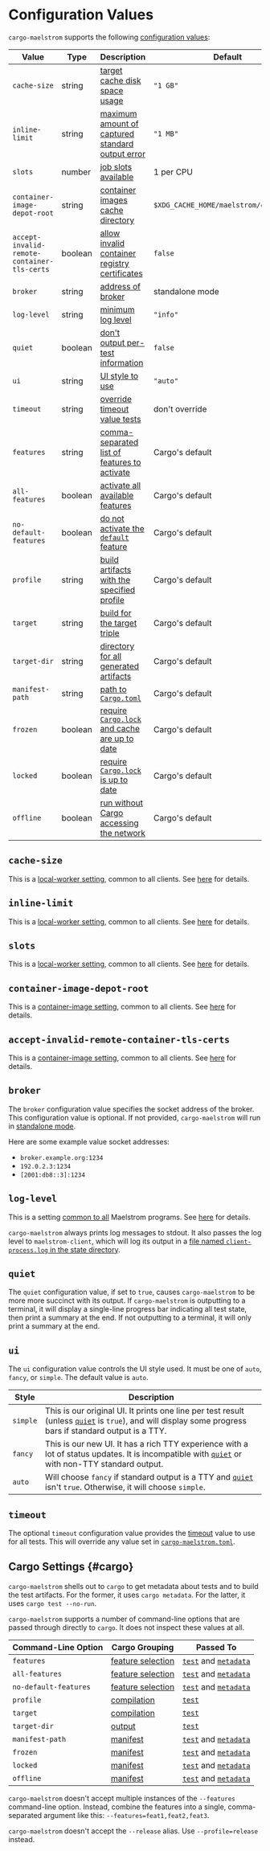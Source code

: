 # Configuration Values

`cargo-maelstrom` supports the following [configuration values](../config.md):

Value                                                                  | Type    | Description                                                                                 | Default
-----------------------------------------------------------------------|---------|---------------------------------------------------------------------------------------------|----------------
<span style="white-space: nowrap;">`cache-size`</span>                 | string  | [target cache disk space usage](#cache-size)                                                | `"1 GB"`
<span style="white-space: nowrap;">`inline-limit`</span>               | string  | [maximum amount of captured standard output error](#inline-limit)                           | `"1 MB"`
<span style="white-space: nowrap;">`slots`</span>                      | number  | [job slots available](#slots)                                                               | 1 per CPU
<span style="white-space: nowrap;">`container-image-depot-root`</span> | string  | [container images cache directory](#container-image-depot-root)                             | `$XDG_CACHE_HOME/maelstrom/containers`
`accept-invalid-remote-container-tls-certs`                            | boolean | [allow invalid container registry certificates](#accept-invalid-remote-container-tls-certs) | `false`
<span style="white-space: nowrap;">`broker`</span>                     | string  | [address of broker](#broker)                                                                | standalone mode
<span style="white-space: nowrap;">`log-level`</span>                  | string  | [minimum log level](#log-level)                                                             | `"info"`
<span style="white-space: nowrap;">`quiet`</span>                      | boolean | [don't output per-test information](#quiet)                                                 | `false`
<span style="white-space: nowrap;">`ui`</span>                         | string  | [UI style to use](#ui)                                                                      | `"auto"`
<span style="white-space: nowrap;">`timeout`</span>                    | string  | [override timeout value tests](#timeout)                                                    | don't override
<span style="white-space: nowrap;">`features`</span>                   | string  | [comma-separated list of features to activate](#cargo)                                      | Cargo's default
<span style="white-space: nowrap;">`all-features`</span>               | boolean | [activate all available features](#cargo)                                                   | Cargo's default
<span style="white-space: nowrap;">`no-default-features`</span>        | boolean | [do not activate the `default` feature](#cargo)                                             | Cargo's default
<span style="white-space: nowrap;">`profile`</span>                    | string  | [build artifacts with the specified profile](#cargo)                                        | Cargo's default
<span style="white-space: nowrap;">`target`</span>                     | string  | [build for the target triple](#cargo)                                                       | Cargo's default
<span style="white-space: nowrap;">`target-dir`</span>                 | string  | [directory for all generated artifacts](#cargo)                                             | Cargo's default
<span style="white-space: nowrap;">`manifest-path`</span>              | string  | [path to `Cargo.toml`](#cargo)                                                              | Cargo's default
<span style="white-space: nowrap;">`frozen`</span>                     | boolean | [require `Cargo.lock` and cache are up to date](#cargo)                                     | Cargo's default
<span style="white-space: nowrap;">`locked`</span>                     | boolean | [require `Cargo.lock` is up to date](#cargo)                                                | Cargo's default
<span style="white-space: nowrap;">`offline`</span>                    | boolean | [run without Cargo accessing the network](#cargo)                                           | Cargo's default

## `cache-size`

This is a [local-worker setting](../local-worker.md), common to all clients. See [here](../local-worker.md#cache-size) for details.

## `inline-limit`

This is a [local-worker setting](../local-worker.md), common to all clients. See [here](../local-worker.md#inline-limit) for details.

## `slots`

This is a [local-worker setting](../local-worker.md), common to all clients. See [here](../local-worker.md#slots) for details.

## `container-image-depot-root`

This is a [container-image setting](../container-images.md), common to all clients. See [here](../container-images.md#container-image-depot-root) for details.

## `accept-invalid-remote-container-tls-certs`

This is a [container-image setting](../container-images.md), common to all clients. See [here](../container-images.md#accept-invalid-remote-container-tls-certs) for details.

## `broker`

The `broker` configuration value specifies the socket address of the broker.
This configuration value is optional. If not provided, <span
style="white-space: nowrap;">`cargo-maelstrom`</span> will run in [standalone
mode](../local-worker.md).

Here are some example value socket addresses:
  - `broker.example.org:1234`
  - `192.0.2.3:1234`
  - `[2001:db8::3]:1234`

## `log-level`

This is a setting [common to all](../common-config.md) Maelstrom programs.
See [here](../common-config.md#log-level) for details.

<span style="white-space: nowrap;">`cargo-maelstrom`</span> always prints log
messages to stdout. It also passes
the log level to `maelstrom-client`, which will log its output in a [file named
`client-process.log` in the state directory](target-dir.md#client-log-file).

## `quiet`

The `quiet` configuration value, if set to `true`, causes <span
style="white-space: nowrap;">`cargo-maelstrom`</span> to be more more succinct
with its output. If <span style="white-space: nowrap;">`cargo-maelstrom`</span>
is outputting to a terminal, it will display a single-line progress bar
indicating all test state, then print a summary at the end. If not outputting
to a terminal, it will only print a summary at the end.

## `ui`

The `ui` configuration value controls the UI style used. It must be one of
`auto`, `fancy`, or `simple`. The default value is `auto`.

Style    | Description
---------|------------
`simple` | This is our original UI. It prints one line per test result (unless [`quiet`](#quiet) is `true`), and will display some progress bars if standard output is a TTY.
`fancy`  | This is our new UI. It has a rich TTY experience with a lot of status updates. It is incompatible with [`quiet`](#quiet) or with non-TTY standard output.
`auto`   | Will choose `fancy` if standard output is a TTY and [`quiet`](#quiet) isn't `true`. Otherwise, it will choose `simple`.

## `timeout`

The optional `timeout` configuration value provides the
[timeout](../spec.md#timeout) value to use for all tests. This will override
any value set in [`cargo-maelstrom.toml`](spec/fields.md#timeout).

## Cargo Settings {#cargo}

<span style="white-space: nowrap;">`cargo-maelstrom`</span> shells out to
`cargo` to get metadata about tests and to build the test artifacts. For the
former, it uses `cargo metadata`. For the latter, it uses `cargo test
--no-run`.

<span style="white-space: nowrap;">`cargo-maelstrom`</span> supports a number
of command-line options that are passed through directly to `cargo`. It does
not inspect these values at all.

Command-Line Option                                             | Cargo Grouping                                                                                  | Passed To
----------------------------------------------------------------|-------------------------------------------------------------------------------------------------|--------------------------------------------------------------------------------------------------------------------------------------------------
`features`                                                      | [feature selection](https://doc.rust-lang.org/cargo/commands/cargo-test.html#feature-selection) | [`test`](https://doc.rust-lang.org/cargo/commands/cargo-test.html) and [`metadata`](https://doc.rust-lang.org/cargo/commands/cargo-metadata.html)
<span style="white-space: nowrap;">`all-features`</span>        | [feature selection](https://doc.rust-lang.org/cargo/commands/cargo-test.html#feature-selection) | [`test`](https://doc.rust-lang.org/cargo/commands/cargo-test.html) and [`metadata`](https://doc.rust-lang.org/cargo/commands/cargo-metadata.html)
<span style="white-space: nowrap;">`no-default-features`</span> | [feature selection](https://doc.rust-lang.org/cargo/commands/cargo-test.html#feature-selection) | [`test`](https://doc.rust-lang.org/cargo/commands/cargo-test.html) and [`metadata`](https://doc.rust-lang.org/cargo/commands/cargo-metadata.html)
`profile`                                                       | [compilation](https://doc.rust-lang.org/cargo/commands/cargo-test.html#compilation-options)     | [`test`](https://doc.rust-lang.org/cargo/commands/cargo-test.html)
`target`                                                        | [compilation](https://doc.rust-lang.org/cargo/commands/cargo-test.html#compilation-options)     | [`test`](https://doc.rust-lang.org/cargo/commands/cargo-test.html)
<span style="white-space: nowrap;">`target-dir`</span>          | [output](https://doc.rust-lang.org/cargo/commands/cargo-test.html#output-options)               | [`test`](https://doc.rust-lang.org/cargo/commands/cargo-test.html)
<span style="white-space: nowrap;">`manifest-path`</span>       | [manifest](https://doc.rust-lang.org/cargo/commands/cargo-test.html#manifest-options)           | [`test`](https://doc.rust-lang.org/cargo/commands/cargo-test.html) and [`metadata`](https://doc.rust-lang.org/cargo/commands/cargo-metadata.html)
`frozen`                                                        | [manifest](https://doc.rust-lang.org/cargo/commands/cargo-test.html#manifest-options)           | [`test`](https://doc.rust-lang.org/cargo/commands/cargo-test.html) and [`metadata`](https://doc.rust-lang.org/cargo/commands/cargo-metadata.html)
`locked`                                                        | [manifest](https://doc.rust-lang.org/cargo/commands/cargo-test.html#manifest-options)           | [`test`](https://doc.rust-lang.org/cargo/commands/cargo-test.html) and [`metadata`](https://doc.rust-lang.org/cargo/commands/cargo-metadata.html)
`offline`                                                       | [manifest](https://doc.rust-lang.org/cargo/commands/cargo-test.html#manifest-options)           | [`test`](https://doc.rust-lang.org/cargo/commands/cargo-test.html) and [`metadata`](https://doc.rust-lang.org/cargo/commands/cargo-metadata.html)

<span style="white-space: nowrap;">`cargo-maelstrom`</span> doesn't accept
multiple instances of the `--features` command-line option. Instead, combine
the features into a single, comma-separated argument like this:
`--features=feat1,feat2,feat3`.

<span style="white-space: nowrap;">`cargo-maelstrom`</span> doesn't accept the
`--release` alias. Use `--profile=release` instead.
